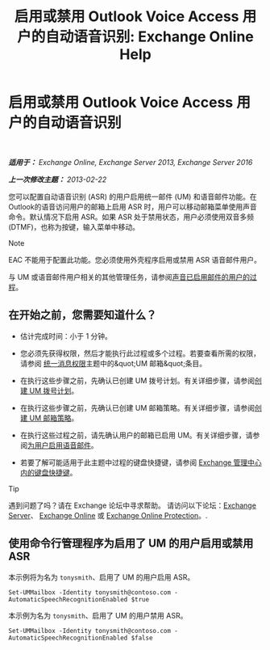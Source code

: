 ﻿---
title: '启用或禁用 Outlook Voice Access 用户的自动语音识别: Exchange Online Help'
TOCTitle: 启用或禁用 Outlook Voice Access 用户的自动语音识别
ms:assetid: 58f41016-e725-432b-953e-415d61e0664c
ms:mtpsurl: https://technet.microsoft.com/zh-cn/library/Bb232062(v=EXCHG.150)
ms:contentKeyID: 50556576
ms.date: 05/23/2018
mtps_version: v=EXCHG.150
ms.translationtype: MT
---

# 启用或禁用 Outlook Voice Access 用户的自动语音识别

 

_**适用于：** Exchange Online, Exchange Server 2013, Exchange Server 2016_

_**上一次修改主题：** 2013-02-22_

您可以配置自动语音识别 (ASR) 的用户启用统一邮件 (UM) 和语音邮件功能。在Outlook的语音访问用户的邮箱上启用 ASR 时，用户可以移动邮箱菜单使用声音命令。默认情况下启用 ASR。如果 ASR 处于禁用状态，用户必须使用双音多频 (DTMF)，也称为按键，输入菜单中移动。

> [!NOTE]  
> EAC 不能用于配置此功能。您必须使用外壳程序启用或禁用 ASR 语音邮件用户。


与 UM 或语音邮件用户相关的其他管理任务，请参阅[声音已启用邮件的用户的过程](voice-mail-enabled-user-procedures-exchange-2013-help.md)。

## 在开始之前，您需要知道什么？

  - 估计完成时间：小于 1 分钟。

  - 您必须先获得权限，然后才能执行此过程或多个过程。若要查看所需的权限，请参阅 [统一消息权限](unified-messaging-permissions-exchange-2013-help.md)主题中的\&quot;UM 邮箱\&quot;条目。

  - 在执行这些步骤之前，先确认已创建 UM 拨号计划。有关详细步骤，请参阅[创建 UM 拨号计划](create-a-um-dial-plan-exchange-2013-help.md)。

  - 在执行这些步骤之前，先确认已创建 UM 邮箱策略。有关详细步骤，请参阅[创建 UM 邮箱策略](create-a-um-mailbox-policy-exchange-2013-help.md)。

  - 在执行这些过程之前，请先确认用户的邮箱已启用 UM。有关详细步骤，请参阅[为用户启用语音邮件](enable-a-user-for-voice-mail-exchange-2013-help.md)。

  - 若要了解可能适用于此主题中过程的键盘快捷键，请参阅 [Exchange 管理中心内的键盘快捷键](keyboard-shortcuts-in-the-exchange-admin-center-exchange-online-protection-help.md)。

> [!TIP]  
> 遇到问题了吗？请在 Exchange 论坛中寻求帮助。 请访问以下论坛：<a href="https://go.microsoft.com/fwlink/p/?linkid=60612">Exchange Server</a>、 <a href="https://go.microsoft.com/fwlink/p/?linkid=267542">Exchange Online</a> 或 <a href="https://go.microsoft.com/fwlink/p/?linkid=285351">Exchange Online Protection</a>。.


## 使用命令行管理程序为启用了 UM 的用户启用或禁用 ASR

本示例将为名为 `tonysmith`、启用了 UM 的用户启用 ASR。

    Set-UMMailbox -Identity tonysmith@contoso.com -AutomaticSpeechRecognitionEnabled $true

本示例为名为 `tonysmith`、启用了 UM 的用户禁用 ASR。

    Set-UMMailbox -Identity tonysmith@contoso.com -AutomaticSpeechRecognitionEnabled $false

